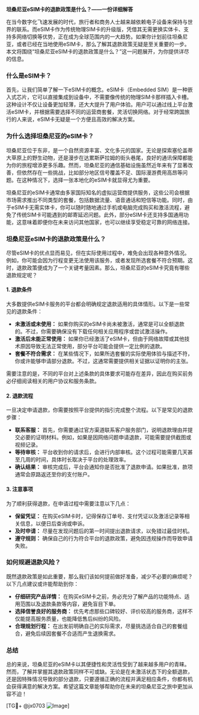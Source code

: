 **坦桑尼亚eSIM卡的退款政策是什么？——一份详细解答**

在当今数字化飞速发展的时代，旅行者和商务人士越来越依赖电子设备来保持与世界的联系。而eSIM卡作为传统物理SIM卡的升级版，凭借其无需更换实体卡、支持多网络切换等优势，正在成为全球范围内的一大趋势。如果你计划前往坦桑尼亚，或者已经在当地使用eSIM卡，那么了解其退款政策无疑是至关重要的一步。本文将围绕“坦桑尼亚eSIM卡的退款政策是什么？”这一问题展开，为你提供详尽的信息。

### **什么是eSIM卡？**
首先，让我们简单了解一下eSIM卡的概念。eSIM卡（Embedded SIM）是一种嵌入式芯片，它可以直接集成到设备中，不需要像传统的物理SIM卡那样插入卡槽。这种设计不仅让设备更加轻薄，还大大提升了用户体验。用户可以通过线上平台激活eSIM卡，并根据需要选择不同的运营商套餐，灵活切换网络。对于经常跨国旅行的人来说，eSIM卡无疑是一个方便且高效的解决方案。

### **为什么选择坦桑尼亚的eSIM卡？**
坦桑尼亚位于东非，是一个自然资源丰富、文化多元的国家。无论是探索塞伦盖蒂大草原上的野生动物，还是漫步在达累斯萨拉姆的街头巷尾，良好的通讯保障都能为你的旅程增添更多乐趣。然而，坦桑尼亚的通信基础设施虽然近年来有了显著改善，但依然存在一些挑战，比如部分地区信号覆盖不足、国际漫游费用高昂等问题。在这种情况下，选择一张本地化的eSIM卡就显得尤为重要。

坦桑尼亚的eSIM卡通常由多家国际知名的虚拟运营商提供服务，这些公司会根据市场需求推出不同类型的套餐，包括数据流量、语音通话和短信等功能。同时，由于eSIM卡无需实体卡，你可以随时随地通过手机或电脑完成购买和激活流程，避免了传统SIM卡可能遇到的邮寄延迟问题。此外，部分eSIM卡还支持多国通用功能，这意味着即便你在未来访问其他国家，也可以继续享受稳定可靠的网络连接。

### **坦桑尼亚eSIM卡的退款政策是什么？**
尽管eSIM卡的优点显而易见，但在实际使用过程中，难免会出现各种意外情况。例如，你可能会因为行程变更无法使用该服务，或者发现所选套餐不符合预期。这时，退款政策便成为了一个关键考量因素。那么，坦桑尼亚的eSIM卡究竟有哪些退款规定呢？

#### **1. 退款条件**
大多数提供eSIM卡服务的平台都会明确规定退款适用的具体情形。以下是一些常见的退款条件：

- **未激活或未使用：** 如果你购买的eSIM卡尚未被激活，通常是可以全额退款的。不过，你需要确保没有下载任何相关应用程序或尝试激活操作。
- **激活后未能正常使用：** 如果你已经激活了eSIM卡，但由于网络故障或其他技术原因导致无法正常使用，部分平台可能会提供一定比例的退款。
- **套餐不符合需求：** 在某些情况下，如果所选套餐的实际使用体验与描述不符，你或许能够申请部分退款。不过，这通常需要提供相关证据以证明你的主张。

需要注意的是，不同的平台对上述条款的具体要求可能存在差异，因此在购买前务必仔细阅读相关的用户协议和服务条款。

#### **2. 退款流程**
一旦决定申请退款，你需要按照平台提供的指引完成整个流程。以下是常见的退款步骤：

- **联系客服：** 首先，你需要通过官方渠道联系客户服务部门，说明退款理由并提交必要的证明材料。例如，如果是因网络问题申请退款，可能需要提供截图或视频记录。
- **等待审核：** 平台收到你的请求后，会进行内部审核。这个过程可能需要几天甚至几周的时间，具体时长取决于平台的处理效率。
- **确认结果：** 审核完成后，平台会通知你是否批准了退款申请。如果批准，款项通常会原路返还至你的支付账户。

#### **3. 注意事项**
为了顺利获得退款，在申请过程中需要注意以下几点：

- **保留凭证：** 在购买eSIM卡时，记得保存订单号、支付凭证以及激活记录等相关信息，以便日后查询或申诉。
- **及时申请：** 尽量在发现问题后的第一时间提出退款请求，以免错过最佳时机。
- **遵守规则：** 确保自己的行为符合平台的退款政策，避免因违规操作而导致申请失败。

### **如何规避退款风险？**
既然退款政策是如此重要，那么我们该如何提前做好准备，减少不必要的麻烦呢？以下几点建议或许能帮助到你：

- **仔细研究产品详情：** 在购买eSIM卡之前，务必充分了解产品的功能特点、适用范围以及退款条款等内容，避免盲目下单。
- **选择信誉良好的服务商：** 优先考虑那些口碑较好、评价较高的服务商，这样不仅能提高服务质量，也能降低售后纠纷的风险。
- **合理规划行程：** 在出发前明确自己的实际需求，尽量挑选适合自己的套餐组合，避免后续因套餐不合适而产生退换需求。

### **总结**
总的来说，坦桑尼亚的eSIM卡以其便捷性和灵活性受到了越来越多用户的青睐。然而，了解并掌握其退款政策同样不可或缺。无论是在未激活状态下的全额退款，还是因特殊情况导致的部分退款，只要遵循正确的流程并满足相应条件，你都有机会获得满意的解决方案。希望这篇文章能够帮助你在未来的坦桑尼亚之旅中更加从容不迫！

[TG💪+ @jx0703 ![Image](https://github.com/user-attachments/assets/dbca1d08-cadb-493c-b0ec-ad6f7a83f270)]